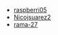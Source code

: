  - [raspberri05](https://github.com/raspberri05)
 - [Nicojsuarez2](https://github.com/Nicojsuarez2)
 - [rama-27](https://github.com/rama-27)